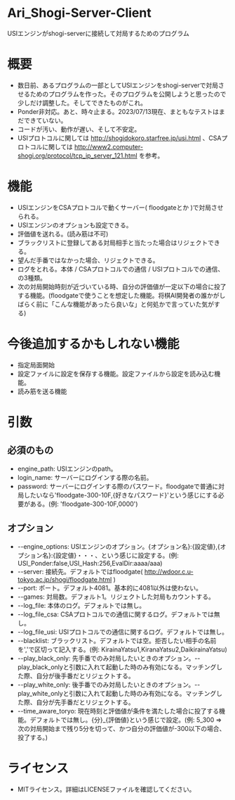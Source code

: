 # Ari_Shogi-Server-Client
USIエンジンがshogi-serverに接続して対局するためのプログラム

# 概要
- 数日前、あるプログラムの一部としてUSIエンジンをshogi-serverで対局させるためのプログラムを作った。そのプログラムを公開しようと思ったので少しだけ調整した。そしてできたものがこれ。
- Ponder非対応。あと、時々止まる。2023/07/13現在、まともなテストはまだできていない。
- コードが汚い、動作が遅い、そして不安定。
- USIプロトコルに関しては http://shogidokoro.starfree.jp/usi.html 、CSAプロトコルに関しては http://www2.computer-shogi.org/protocol/tcp_ip_server_121.html を参考。

# 機能
- USIエンジンをCSAプロトコルで動くサーバー( floodgateとか )で対局させられる。
- USIエンジンのオプションも設定できる。
- 評価値を送れる。(読み筋は不可)
- ブラックリストに登録してある対局相手と当たった場合はリジェクトできる。
- 望んだ手番ではなかった場合、リジェクトできる。
- ログをとれる。本体 / CSAプロトコルでの通信 / USIプロトコルでの通信、の3種類。
- 次の対局開始時刻が近づいている時、自分の評価値が一定以下の場合に投了する機能。(floodgateで使うことを想定した機能。将棋AI開発者の誰かがしばらく前に「こんな機能があったら良いな」と何処かで言っていた気がする)

# 今後追加するかもしれない機能
- 指定局面開始
- 設定ファイルに設定を保存する機能。設定ファイルから設定を読み込む機能。
- 読み筋を送る機能

# 引数
## 必須のもの
- engine_path: USIエンジンのpath。
- login_name: サーバーにログインする際の名前。
- password: サーバーにログインする際のパスワード。floodgateで普通に対局したいなら'floodgate-300-10F,{好きなパスワード}'という感じにする必要がある。(例: 'floodgate-300-10F,0000')

## オプション
- --engine_options: USIエンジンのオプション。{オプション名}:{設定値},{オプション名}:{設定値}・・・、という感じに設定する。(例: USI_Ponder:false,USI_Hash:256,EvalDir:aaaa/aaa)
- --server: 接続先。デフォルトではfloodgate( http://wdoor.c.u-tokyo.ac.jp/shogi/floodgate.html )
- --port: ポート。デフォルト4081。基本的に4081以外は使わない。
- --games: 対局数。デフォルト1。リジェクトした対局もカウントする。
- --log_file: 本体のログ。デフォルトでは無し。
- --log_file_csa: CSAプロトコルでの通信に関するログ。デフォルトでは無し。
- --log_file_usi: USIプロトコルでの通信に関するログ。デフォルトでは無し。
- --blacklist: ブラックリスト。デフォルトでは空。拒否したい相手の名前を','で区切って記入する。(例: KirainaYatsu1,KiranaYatsu2,DaikirainaYatsu)
- --play_black_only: 先手番でのみ対局したいときのオプション。--play_black_onlyと引数に入れて起動した時のみ有効になる。マッチングした際、自分が後手番だとリジェクトする。
- --play_white_only: 後手番でのみ対局したいときのオプション。--play_white_onlyと引数に入れて起動した時のみ有効になる。マッチングした際、自分が先手番だとリジェクトする。
- --time_aware_toryo: 現在時刻と評価値が条件を満たした場合に投了する機能。デフォルトでは無し。{分}_{評価値}という感じで設定。(例: 5_300 => 次の対局開始まで残り5分を切って、かつ自分の評価値が-300以下の場合、投了する。)

# ライセンス
- MITライセンス。詳細はLICENSEファイルを確認してください。
